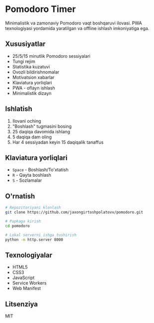 # Pomodoro Timer

Minimalistik va zamonaviy Pomodoro vaqt boshqaruvi ilovasi. PWA texnologiyasi yordamida yaratilgan va offline ishlash imkoniyatiga ega.

## Xususiyatlar

- 25/5/15 minutlik Pomodoro sessiyalari
- Tungi rejim
- Statistika kuzatuvi
- Ovozli bildirishnomalar
- Motivatsion xabarlar
- Klaviatura yorliqlari
- PWA - oflayn ishlash
- Minimalistik dizayn

## Ishlatish

1. Ilovani oching
2. "Boshlash" tugmasini bosing
3. 25 daqiqa davomida ishlang
4. 5 daqiqa dam oling
5. Har 4 sessiyadan keyin 15 daqiqalik tanaffus

## Klaviatura yorliqlari

- `Space` - Boshlash/To'xtatish
- `R` - Qayta boshlash
- `S` - Sozlamalar

## O'rnatish

```bash
# Repozitoriyani klonlash
git clone https://github.com/jaxongirtoshpolatovv/pomodoro.git

# Papkaga kirish
cd pomodoro

# Lokal serverni ishga tushirish
python -m http.server 8000
```

## Texnologiyalar

- HTML5
- CSS3
- JavaScript
- Service Workers
- Web Manifest

## Litsenziya

MIT
